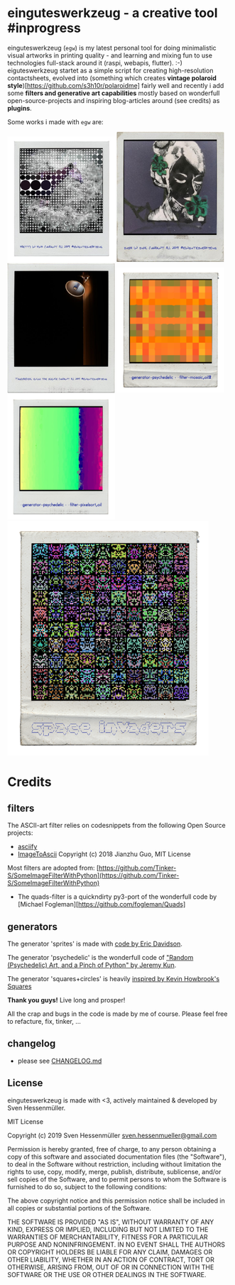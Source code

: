 einguteswerkzeug - a creative tool #inprogress
==============================================

einguteswerkzeug (`egw`) is my latest personal tool for doing minimalistic visual artworks in
printing quality - and learning and mixing fun to use technologies
full-stack around it (raspi, webapis, flutter). :-)
eiguteswerkzeug startet as a simple script for creating high-resolution contactsheets,
evolved into (something which creates **vintage polaroid style**)[https://github.com/s3h10r/polaroidme]
fairly well and recently i add some **filters and
generative art capabilities** mostly based on wonderfull open-source-projects and
inspiring blog-articles around (see credits) as **plugins**.

Some works i made with `egw` are:

<img src="/examples/awork_small_prettyinpink_vb.jpg" width="48%" title=""></img>
<img src="/examples/awork_small_sushiinsuhl_vb.jpg" width="48%" title=""></img>
<img src="/examples/awork_small_tagesbefehl_vb.jpg" width="48%" title=""></img>
<img src="/examples/test_generator-psychedelic.filter-mosaic,oil2.png" width="48%" title="Psychedelisches Öl2"></img>
<img src="/examples/test_generator-psychedelic.filter-pixelsort,oil.png" width="48%" title="Psychedelisches sortiert"></img>
<img src="examples/spritething-13x13-10-2000.polaroid-01.small.png" width="90%" title="weiste bescheid... ;)"></img>

Credits
=======

filters
-------
The ASCII-art filter relies on codesnippets from the following Open Source projects:

 - [asciify](https://github.com/RameshAditya/asciify)
 - [ImageToAscii](https://github.com/cleardusk/ImageToAscii/blob/master/img_to_ascii.py)
   Copyright (c) 2018 Jianzhu Guo, MIT License

Most filters are adopted from:
     [https://github.com/Tinker-S/SomeImageFilterWithPython](https://github.com/Tinker-S/SomeImageFilterWithPython)

- The quads-filter is a quickndirty py3-port of the wonderfull code by [Michael Fogleman][https://github.com/fogleman/Quads]

generators
----------

The generator 'sprites' is made with [code by Eric Davidson](https://medium.freecodecamp.org/how-to-create-generative-art-in-less-than-100-lines-of-code-d37f379859f).

The generator 'psychedelic' is the wonderfull code of ["Random (Psychedelic) Art, and a Pinch of Python" by Jeremy Kun](http://jeremykun.com/2012/01/01/random-psychedelic-art/).

The generator 'squares+circles' is heavily [inspired by Kevin Howbrook's Squares](https://medium.com/@kevinhowbrook/learning-python-and-being-creative-making-art-with-code-da02880e3738)


**Thank you guys!** Live long and prosper!

All the crap and bugs in the code is made by me of course. Please feel free to refacture, fix, tinker, ...

 changelog
 ---------

* please see [CHANGELOG.md](./CHANGELOG.md)

License
-------

einguteswerkzeug is made with <3, actively maintained & developed by Sven Hessenmüller.

MIT License

Copyright (c) 2019 Sven Hessenmüller <sven.hessenmueller@gmail.com>

Permission is hereby granted, free of charge, to any person obtaining a copy
of this software and associated documentation files (the "Software"), to deal
in the Software without restriction, including without limitation the rights
to use, copy, modify, merge, publish, distribute, sublicense, and/or sell
copies of the Software, and to permit persons to whom the Software is
furnished to do so, subject to the following conditions:

The above copyright notice and this permission notice shall be included in all
copies or substantial portions of the Software.

THE SOFTWARE IS PROVIDED "AS IS", WITHOUT WARRANTY OF ANY KIND, EXPRESS OR
IMPLIED, INCLUDING BUT NOT LIMITED TO THE WARRANTIES OF MERCHANTABILITY,
FITNESS FOR A PARTICULAR PURPOSE AND NONINFRINGEMENT. IN NO EVENT SHALL THE
AUTHORS OR COPYRIGHT HOLDERS BE LIABLE FOR ANY CLAIM, DAMAGES OR OTHER
LIABILITY, WHETHER IN AN ACTION OF CONTRACT, TORT OR OTHERWISE, ARISING FROM,
OUT OF OR IN CONNECTION WITH THE SOFTWARE OR THE USE OR OTHER DEALINGS IN THE
SOFTWARE.
